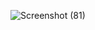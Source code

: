 ![Screenshot (81)](https://github.com/akashsuu/atom/assets/94668360/a86222a4-c2d3-49a7-96e0-5748a0777f87)

